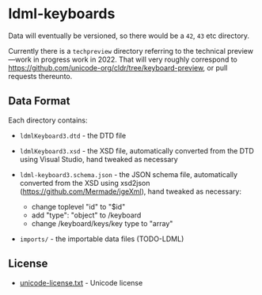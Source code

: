 # ldml-keyboards

Data will eventually be versioned, so there would be a `42`, `43` etc directory.

Currently there is a `techpreview` directory referring to the technical preview—work in progress work in 2022.
That will very roughly correspond to <https://github.com/unicode-org/cldr/tree/keyboard-preview>, or pull requests thereunto.

## Data Format

Each directory contains:

- `ldmlKeyboard3.dtd` - the DTD file
- `ldmlKeyboard3.xsd` - the XSD file, automatically converted from the DTD using
  Visual Studio, hand tweaked as necessary
- `ldml-keyboard3.schema.json` - the JSON schema file, automatically converted
  from the XSD using xsd2json (https://github.com/Mermade/jgeXml), hand tweaked
  as necessary:
    - change toplevel "id" to "$id"
    - add "type": "object" to /keyboard
    - change /keyboard/keys/key type to "array"

- `imports/` - the importable data files (TODO-LDML)

## License

- [unicode-license.txt](unicode-license.txt) - Unicode license